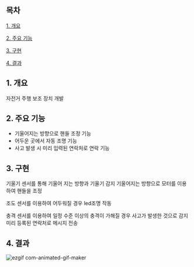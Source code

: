 ## 목차
[1. 개요](#1-개요)

[2. 주요 기능](#2-주요-기능)

[3. 구현](#3-구현)

[4. 결과](#4-결과)

## 1. 개요

자전거 주행 보조 장치 개발

## 2. 주요 기능

- 기울어지는 방향으로 핸들 조정 기능
- 어두운 곳에서 자동 조명 기능
- 사고 발생 시 미리 입력된 연락처로 연락 기능

## 3. 구현

기울기 센서를 통해 기울어 지는 방향과 기울기 감지
기울어지는 방향으로 모터를 이용하여 핸들을 조정


조도 센서를 이용하여 어두워질 경우 led조명 작동



충격 센서를 이용하여 일정 수준 이상의 충격이 가해질 경우 
사고가 발생한 것으로 감지 
미리 등록된 연락처로 메시지 전송


## 4. 결과
![ezgif com-animated-gif-maker](https://github.com/user-attachments/assets/a91fd7cf-b8ea-4c6d-afcd-a07456a7aefd)
